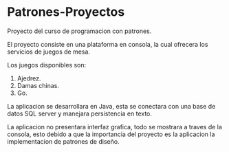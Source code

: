 # Patrones-Proyectos

Proyecto del curso de programacion con patrones.

El proyecto consiste en una plataforma en consola, la cual ofrecera los servicios de juegos de mesa.

Los juegos disponibles son: 

1. Ajedrez.
2. Damas chinas.
3. Go.

La aplicacion se desarrollara en Java, esta se conectara con una base de datos SQL server y manejara persistencia en texto.

La aplicacion no  presentara interfaz grafica, todo se mostrara a traves de la consola, esto debido a que la importancia del proyecto es la aplicacion la implementacion de patrones de diseño.
